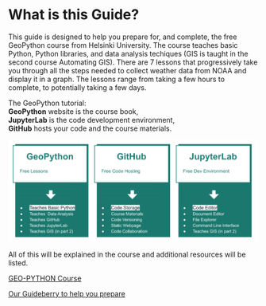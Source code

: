# What is this Guide?
This guide is designed to help you prepare for, and complete, the free GeoPython course from Helsinki University. The course teaches basic Python, Python libraries, and data analysis techiques (GIS is taught in the second course Automating GIS).  There are 7 lessons that progressively take you through all the steps needed to collect weather data from NOAA and display it in a graph.  The lessons range from taking a few hours to complete, to potentially taking a few days.

The GeoPython tutorial:  
**GeoPython**  website is the course book,  
**JupyterLab** is the code development environment,  
**GitHub** hosts your code and the course materials.


![Image](img/Hels_Parts1.svg)
 

All of this will be explained in the course and additional resources will be listed. 

[GEO-PYTHON Course](https://geo-python-site.readthedocs.io/en/latest/)

[Our Guideberry to help you prepare](topics_overview.md)

